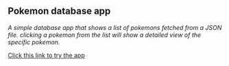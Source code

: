 ## Pokemon database app

_A simple database app that shows a list of pokemons fetched from a JSON file. clicking a pokemon from the list will show a detailed view of the specific pokemon._

[Click this link to try the app](https://jonlundby.github.io/data-aflevering/)
